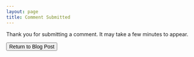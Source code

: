 ```yaml
---
layout: page
title: Comment Submitted
---
```


Thank you for submitting a comment. It may take a few minutes to appear.

<button type="button" onclick="javascript:history.back()"><span style="font-size:14px">Return to Blog Post</span></button>